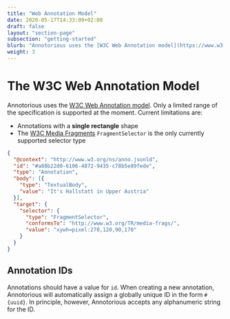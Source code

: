 ```yaml
---
title: "Web Annotation Model"
date: 2020-05-17T14:33:09+02:00
draft: false
layout: "section-page"
subsection: "getting-started"
blurb: "Annotorious uses the [W3C Web Annotation model](https://www.w3.org/TR/annotation-model/). Learn the basics of how annotations are encoded as JSON, and what parts of the standard Annotorious currently supports."
weight: 3
---
```


# The W3C Web Annotation Model 

Annotorious uses the [W3C Web Annotation model](https://www.w3.org/TR/annotation-model/). Only a limited range 
of the specification is supported at the moment. Current limitations are:

- Annotations with a __single rectangle__ shape
- The [W3C Media Fragments](https://www.w3.org/TR/media-frags/) `FragmentSelector` is the only currently supported selector type

```json
{ 
  "@context": "http://www.w3.org/ns/anno.jsonld",
  "id": "#a88b22d0-6106-4872-9435-c78b5e89fede",
  "type": "Annotation",
  "body": [{
    "type": "TextualBody",
    "value": "It's Hallstatt in Upper Austria"
  }],
  "target": {
    "selector": {
      "type": "FragmentSelector",
      "conformsTo": "http://www.w3.org/TR/media-frags/",
      "value": "xywh=pixel:270,120,90,170"
    }
  }
}
```

## Annotation IDs

Annotations should have a value for `id`. When creating a new annotation, Annotorious will 
automatically assign a globally unique ID in the form `#{uuid}`. In principle, however,
Annotorious accepts any alphanumeric string for the ID. 